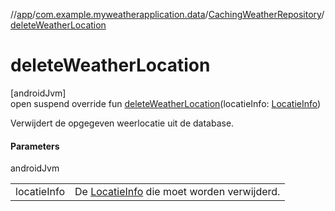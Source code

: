 //[app](../../../index.md)/[com.example.myweatherapplication.data](../index.md)/[CachingWeatherRepository](index.md)/[deleteWeatherLocation](delete-weather-location.md)

# deleteWeatherLocation

[androidJvm]\
open suspend override fun [deleteWeatherLocation](delete-weather-location.md)(locatieInfo: [LocatieInfo](../../com.example.myweatherapplication.ui.model/-locatie-info/index.md))

Verwijdert de opgegeven weerlocatie uit de database.

#### Parameters

androidJvm

| | |
|---|---|
| locatieInfo | De [LocatieInfo](../../com.example.myweatherapplication.ui.model/-locatie-info/index.md) die moet worden verwijderd. |
